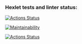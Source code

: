 ### Hexlet tests and linter status:
[![Actions Status](https://github.com/ringabi/php-project-lvl1/workflows/hexlet-check/badge.svg)](https://github.com/ringabi/php-project-lvl1/actions)

[![Maintainability](https://api.codeclimate.com/v1/badges/25ff3799345e12b0b784/maintainability)](https://codeclimate.com/github/ringabi/php-project-lvl1/maintainability)

[![Actions Status](https://github.com/ringabi/php-project-lvl1/workflows/linter/badge.svg)](https://github.com/ringabi/php-project-lvl1/actions)

